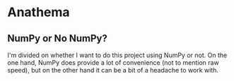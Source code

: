 # Anathema

## NumPy or No NumPy?

I'm divided on whether I want to do this project using NumPy or not. On the one hand, NumPy
does provide a lot of convenience (not to mention raw speed), but on the other hand it can
be a bit of a headache to work with.
